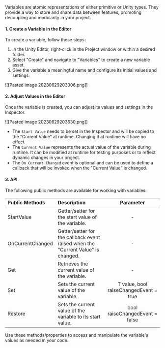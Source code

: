 
Variables are atomic representations of either primitive or Unity types. They provide a way to store and share data between features, promoting decoupling and modularity in your project.

#### 1. Create a Variable in the Editor

To create a variable, follow these steps:

1. In the Unity Editor, right-click in the Project window or within a desired folder.
2. Select "Create" and navigate to "Variables" to create a new variable asset.
3. Give the variable a meaningful name and configure its initial values and settings.

![[Pasted image 20230629203006.png]]

#### 2. Adjust Values in the Editor

Once the variable is created, you can adjust its values and settings in the Inspector.

![[Pasted image 20230629203630.png]]

- The ``Start Value`` needs to be set in the Inspector and will be copied to the "Current Value" at runtime. Changing it at runtime will have no effect.
- The ``Current Value`` represents the actual value of the variable during runtime. It can be modified at runtime for testing purposes or to reflect dynamic changes in your project.
- The ``On Current Changed`` event is optional and can be used to define a callback that will be invoked when the "Current Value" is changed. 

#### 3. API

The following public methods are available for working with variables:

| Public Methods | Description | Parameter |
| :------- | :------ | :------: |
| StartValue | Getter/setter for the start value of the variable. | - |
| OnCurrentChanged | Getter/setter for the callback event raised when the "Current Value" is changed. | - |
| Get | Retrieves the current value of the variable. | - |
| Set | Sets the current value of the variable. | T value, bool raiseChangedEvent = true |
| Restore | Sets the current value of the variable to its start value. | bool raiseChangedEvent = false |

Use these methods/properties to access and manipulate the variable's values as needed in your code.